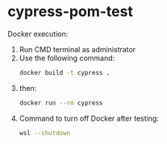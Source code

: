 # cypress-pom-test

Docker execution:
1. Run CMD terminal as administrator
2. Use the following command:
    ```bash
    docker build -t cypress .
3. then:
    ```bash
    docker run --rm cypress
4. Command to turn off Docker after testing:
    ```bash
    wsl --shutdown
